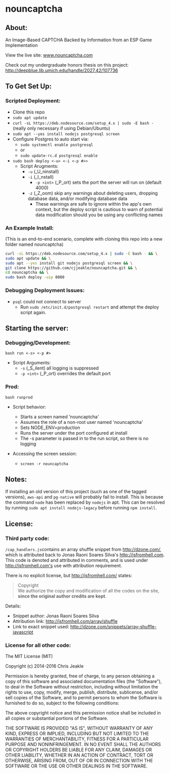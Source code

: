nouncaptcha
===========

## About:
An Image-Based CAPTCHA Backed by Information from an ESP Game Implementation

View the live site: www.nouncaptcha.com

Check out my undergraduate honors thesis on this project: http://deepblue.lib.umich.edu/handle/2027.42/107736

## To Get Set Up:
### Scripted Deployment:
* Clone this repo
* `sudo apt update`
* `curl -sL https://deb.nodesource.com/setup_4.x | sudo -E bash -` (really only necessary if using Debian/Ubuntu)
* `sudo apt --yes install nodejs postgresql screen`
* Configure Postgres to auto start via:
    * `sudo systemctl enable postgresql`
    * or
    * `sudo update-rc.d postgresql enable`
* `sudo bash deploy <-u> <-i <-p #>>`
    * Script Arugments:
        * `-u` (_U_ninstall)
        * `-i` (_I_nstall)
            * `-p <int>` (_P_ort) sets the port the server will run on (default 4000)
        * `-z` (_Z_oom) skip any warnings about deleting users, dropping database data, and/or modifying database data
        	* These warnings are safe to ignore within the app's own context, but the deploy script is cautious to warn of potential data modification should you be using any conflicting names

### An Example Install:
(This is an end-to-end scenario, complete with cloning this repo into a new folder named nouncaptcha)
```bash
curl -sL https://deb.nodesource.com/setup_4.x | sudo -E bash - && \
sudo apt update && \
sudo apt --yes install git nodejs postgresql screen && \
git clone https://github.com/cjjeakle/nouncaptcha.git && \
cd nouncaptcha && \
sudo bash deploy -uip 8080
```

### Debugging Deployment Issues:
* `psql` could not connect to server
    * Run `sudo /etc/init.d/postgresql restart` and attempt the deploy script again.

## Starting the server:
### Debugging/Development:
`bash run <-s> <-p #>`

* Script Arguments:
    * `-s` (_S_ilent) all logging is suppressed
    * `-p <int>` (_P_ort) overrides the default port

### Prod:
`bash runprod`

* Script behavior:
    * Starts a screen named 'nouncaptcha'
    * Assumes the role of a non-root user named 'nouncaptcha'
    * Sets NODE_ENV=production
    * Runs the server under the port configured at install
    * The -s parameter is passed in to the run script, so there is no logging

* Accessing the screen session:
    * `screen -r nouncaptcha`

## Notes:
If installing an old version of this project (such as one of the tagged versions), `aws-api` and `pg-native` will probably fail to install. 
This is because the command `node` has been replaced by `nodejs` in apt. 
This can be resolved by running `sudo apt install nodejs-legacy` before running `npm install`.

## License:
### Third party code:
`/cap_handlers.js`contains an array shuffle snippet from http://dzone.com/, which is attributed back to Jonas Raoni Soares Silva's http://jsfromhell.com. This code is denoted and attributed in comments, and is used under http://jsfromhell.com's use with attribution requirement.

There is no explicit license, but http://jsfromhell.com/ states:
> Copyright<br/>
> We authorize the copy and modification of all the codes on the site, <strong>since the original author credits are kept</strong>.

Details:
* Snippet author: Jonas Raoni Soares Silva
* Attribution link: http://jsfromhell.com/array/shuffle
* Link to exact snippet used: http://dzone.com/snippets/array-shuffle-javascript

### License for all other code:
The MIT License (MIT)

Copyright (c) 2014-2016 Chris Jeakle

Permission is hereby granted, free of charge, to any person obtaining a copy
of this software and associated documentation files (the "Software"), to deal
in the Software without restriction, including without limitation the rights
to use, copy, modify, merge, publish, distribute, sublicense, and/or sell
copies of the Software, and to permit persons to whom the Software is
furnished to do so, subject to the following conditions:

The above copyright notice and this permission notice shall be included in all
copies or substantial portions of the Software.

THE SOFTWARE IS PROVIDED "AS IS", WITHOUT WARRANTY OF ANY KIND, EXPRESS OR
IMPLIED, INCLUDING BUT NOT LIMITED TO THE WARRANTIES OF MERCHANTABILITY,
FITNESS FOR A PARTICULAR PURPOSE AND NONINFRINGEMENT. IN NO EVENT SHALL THE
AUTHORS OR COPYRIGHT HOLDERS BE LIABLE FOR ANY CLAIM, DAMAGES OR OTHER
LIABILITY, WHETHER IN AN ACTION OF CONTRACT, TORT OR OTHERWISE, ARISING FROM,
OUT OF OR IN CONNECTION WITH THE SOFTWARE OR THE USE OR OTHER DEALINGS IN THE
SOFTWARE.
